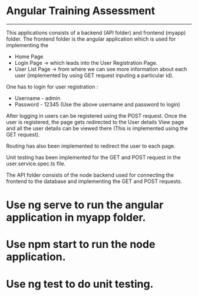 # Angular Training Assessment
_______________________________

 This applications consists of a backend (API folder) and frontend (myapp) folder. The frontend folder is the angular application which is used for implementing the 
 - Home Page
 - Login Page -> which leads into the User Registration Page.
 - User List Page -> from where we can see more information about each user (implemented by using GET request inputing a particular id).

One has to login for user registration :
- Username - admin
- Password - 12345 
(Use the above username and password to login)

After logging in users can be registered using the POST request. Once the user is registered, the page gets redirected to the User details View page and all the user details can be viewed there (This is implemented using the GET request). 

Routing has also been implemented to redirect the user to each page.

Unit testing has been implemented for the GET and POST request in the user.service.spec.ts file.

The API folder consists of the node backend used for connecting the frontend to the database and implementing the GET and POST requests.

# Use ng serve to run the angular application in myapp folder.

# Use npm start to run the node application.

# Use ng test to do unit testing.
